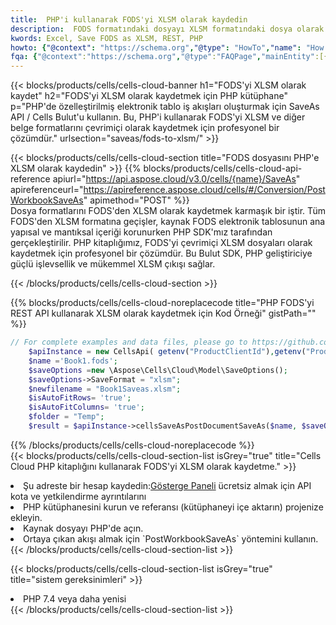```yaml
---
title:  PHP'i kullanarak FODS'yi XLSM olarak kaydedin
description:  FODS formatındaki dosyayı XLSM formatındaki dosya olarak kaydetmek için PHP için Aspose.Cells Cloud SDK'yı kullanma.
kwords: Excel, Save FODS as XLSM, REST, PHP
howto: {"@context": "https://schema.org","@type": "HowTo","name": "How to save FODS as XLSM using the Cells Cloud PHP library.","description": "How to save FODS as XLSM using the Cells Cloud PHP library.","image": {"@type": "ImageObject"},"url": "/php/saveas/fods-to-xlsm/","step": [{ "@type": "HowToStep","name": "How to save FODS as XLSM using the Cells Cloud PHP library. step 1", "image": {"@type": "ImageObject",},"url": "/php/saveas/fods-to-xlsm/","text": "Register an account at <a href='https://dashboard.aspose.cloud/'>Dashboard</a> to get free API quota & authorization details",},{ "@type": "HowToStep","name": "How to save FODS as XLSM using the Cells Cloud PHP library. step 1", "image": {"@type": "ImageObject",},"url": "/php/saveas/fods-to-xlsm/","text": "Install PHP library and add the reference (import the library) to your project.",},{ "@type": "HowToStep","name": "How to save FODS as XLSM using the Cells Cloud PHP library. step 1", "image": {"@type": "ImageObject",},"url": "/php/saveas/fods-to-xlsm/","text": "Open the source file in PHP.",},{ "@type": "HowToStep","name": "How to save FODS as XLSM using the Cells Cloud PHP library. step 1", "image": {"@type": "ImageObject",},"url": "/php/saveas/fods-to-xlsm/","text": "Use the `PostWorkbookSaveAs` method to retrieve the resulting stream.",}, ],"supply": {"@type": "HowToSupply","name": "document"},"tool": [{"@type": "HowToTool","name": "phpstorm, Visual Studio Code, Eclipse"},{"@type": "HowToTool","name": "Aspose Cells"}],"totalTime": "PT6M"}
fqa: {"@context":"https://schema.org","@type":"FAQPage","mainEntity":[{"@type":"Question","name":"Why save file as other formats file in C# using REST API?","acceptedAnswer":{"@type":"Answer","text":"Documents are encoded in many ways, and some files may be incompatible with the software you use. To open and read such files, just save them as appropriate file formats.<br/><ol><li>Install .NET SDK and add the reference (import the library) to your project.</li><li>Open the source file in C# using REST API.</li><li>Call the PostWorkbookSaveAsRequest() method, passing an output filename with required extension.</li><li>Get the result of save as a separate file.</li></ol>"}},{"@type":"Question","name":"What file formats can I save as with your C# library?","acceptedAnswer":{"@type":"Answer","text":"We support a variety of file formats for conversion using .NET library, including XLSX, Excel, xls , PDF, CSV, HTML, Markdown, XML, PNG, JPG, TIFF, Json, TXT and many more."}},{"@type":"Question","name":"What is the maximum allowed file size for conversion using this .NET library?","acceptedAnswer":{"@type":"Answer","text":"There are no file size limits for format conversions using .NET library."}}]}
---
```

{{< blocks/products/cells/cells-cloud-banner h1="FODS\'yi XLSM olarak kaydet" h2="FODS\'yi XLSM olarak kaydetmek için PHP kütüphane" p="PHP\'de özelleştirilmiş elektronik tablo iş akışları oluşturmak için SaveAs API / Cells Bulut\'u kullanın. Bu, PHP\'i kullanarak FODS\'yi XLSM ve diğer belge formatlarını çevrimiçi olarak kaydetmek için profesyonel bir çözümdür." urlsection="saveas/fods-to-xlsm/" >}}

{{< blocks/products/cells/cells-cloud-section title="FODS dosyasını PHP\'e XLSM olarak kaydedin" >}}
{{% blocks/products/cells/cells-cloud-api-reference apiurl="https://api.aspose.cloud/v3.0/cells/{name}/SaveAs" apireferenceurl="https://apireference.aspose.cloud/cells/#/Conversion/PostWorkbookSaveAs" apimethod="POST" %}}
<br/>
Dosya formatlarını FODS'den XLSM olarak kaydetmek karmaşık bir iştir. Tüm FODS'den XLSM formatına geçişler, kaynak FODS elektronik tablosunun ana yapısal ve mantıksal içeriği korunurken PHP SDK'mız tarafından gerçekleştirilir. PHP kitaplığımız, FODS'yi çevrimiçi XLSM dosyaları olarak kaydetmek için profesyonel bir çözümdür. Bu Bulut SDK, PHP geliştiriciye güçlü işlevsellik ve mükemmel XLSM çıkışı sağlar.

{{< /blocks/products/cells/cells-cloud-section >}}

{{% blocks/products/cells/cells-cloud-noreplacecode title="PHP FODS\'yi REST API kullanarak XLSM olarak kaydetmek için Kod Örneği" gistPath="" %}}
  
```php
// For complete examples and data files, please go to https://github.com/aspose-cells-cloud/aspose-cells-cloud-php/
    $apiInstance = new CellsApi( getenv("ProductClientId"),getenv("ProductClientSecret") );
    $name ='Book1.fods';
    $saveOptions =new \Aspose\Cells\Cloud\Model\SaveOptions();
    $saveOptions->SaveFormat = "xlsm";
    $newfilename = "Book1Saveas.xlsm";
    $isAutoFitRows= 'true';
    $isAutoFitColumns= 'true';
    $folder = "Temp";
    $result = $apiInstance->cellsSaveAsPostDocumentSaveAs($name, $saveOptions, $newfilename,$isAutoFitRows, $isAutoFitColumns, $folder);
```
  
{{% /blocks/products/cells/cells-cloud-noreplacecode %}}
<br/>
{{< blocks/products/cells/cells-cloud-section-list isGrey="true" title="Cells Cloud PHP kitaplığını kullanarak FODS\'yi XLSM olarak kaydetme." >}}
<li> Şu adreste bir hesap kaydedin:<a href="https://dashboard.aspose.cloud/">Gösterge Paneli</a> ücretsiz almak için API kota ve yetkilendirme ayrıntılarını</li>
<li>PHP kütüphanesini kurun ve referansı (kütüphaneyi içe aktarın) projenize ekleyin.</li>
<li>Kaynak dosyayı PHP'de açın.</li>
<li>Ortaya çıkan akışı almak için `PostWorkbookSaveAs` yöntemini kullanın.</li>
{{< /blocks/products/cells/cells-cloud-section-list >}}

{{< blocks/products/cells/cells-cloud-section-list isGrey="true" title="sistem gereksinimleri" >}}
<li>PHP 7.4 veya daha yenisi</li>
{{< /blocks/products/cells/cells-cloud-section-list >}}
